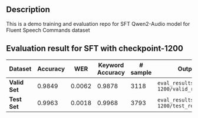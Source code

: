 ## Description
This is a demo training and evaluation repo for SFT Qwen2-Audio model for Fluent Speech Commands dataset

## Evaluation result for SFT with checkpoint-1200
| Dataset | Accuracy | WER | Keyword Accuracy| # sample | Output File |
|----------|-----------|------|------|----------|----------------|
| **Valid Set** | 0.9849 | 0.0062 | 0.9878 | 3118 | `eval_results/checkpoint-1200/valid_results.jsonl` |
| **Test Set**  | 0.9963 | 0.0018 | 0.9968 | 3793 | `eval_results/checkpoint-1200/test_results.jsonl` |

